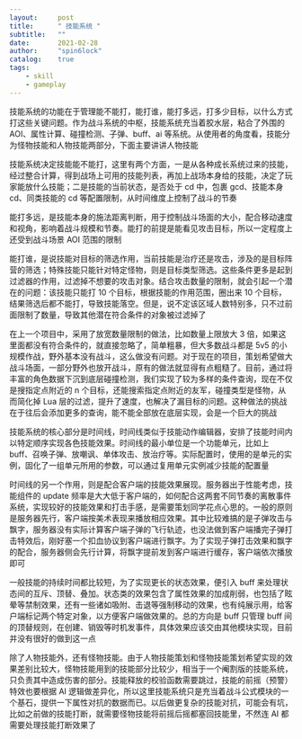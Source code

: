 ```yaml
---
layout:     post
title:      " 技能系统 "
subtitle:   ""
date:       2021-02-28
author:     "spin6lock"
catalog:    true
tags: 
    - skill
    - gameplay
---
```


技能系统的功能在于管理能不能打，能打谁，能打多远，打多少目标，以什么方式打这些关键问题。作为战斗系统的中枢，技能系统充当着胶水层，粘合了外围的 AOI、属性计算、碰撞检测、子弹、buff、ai 等系统。从使用者的角度看，技能分为怪物技能和人物技能两部分，下面主要讲讲人物技能

技能系统决定技能能不能打，这里有两个方面，一是从各种成长系统过来的技能，经过整合计算，得到战场上可用的技能列表，再加上战场本身给的技能，决定了玩家能放什么技能；二是技能的当前状态，是否处于 cd 中，包裹 gcd、技能本身 cd、同类技能的 cd 等配置限制，从时间维度上控制了战斗的节奏

能打多远，是技能本身的施法距离判断，用于控制战斗场面的大小，配合移动速度和视角，影响着战斗规模和节奏。能打的前提是能看见攻击目标，所以一定程度上还受到战斗场景 AOI 范围的限制

能打谁，是说技能对目标的筛选作用，当前技能是治疗还是攻击，涉及的是目标阵营的筛选；特殊技能只能针对特定怪物，则是目标类型筛选。这些条件更多是起到过滤器的作用，过滤掉不想要的攻击对象。结合攻击数量的限制，就会引起一个潜在的问题：该技能只能打 10 个目标，根据技能的作用范围，圈出来 10 个目标，结果筛选后都不能打，导致技能落空。但是，说不定该区域人数特别多，只不过前面限制了数量，导致其他潜在符合条件的对象被过滤掉了

在上一个项目中，采用了放宽数量限制的做法，比如数量上限放大 3 倍，如果这里面都没有符合条件的，就直接忽略了，简单粗暴，但大多数战斗都是 5v5 的小规模作战，野外基本没有战斗，这么做没有问题。对于现在的项目，策划希望做大战斗场面，一部分野外也放开战斗，原有的做法就显得有点粗糙了。目前，通过将丰富的角色数据下沉到底层碰撞检测，我们实现了较为多样的条件查询，现在不仅是搜指定点附近的 n 个目标，还能搜索指定点附近的友军，碰撞类型是怪物，从而简化掉 Lua 层的过滤，提升了速度，也解决了漏目标的问题。这种做法的挑战在于往后会添加更多的查询，能不能全部放在底层实现，会是一个巨大的挑战

技能系统的核心部分是时间线，时间线类似于技能动作编辑器，安排了技能时间内以特定顺序实现各色技能效果。时间线的最小单位是一个功能单元，比如上 buff、召唤子弹、放嘲讽、单体攻击、放治疗等。实际配置时，使用的是单元的实例，固化了一组单元所用的参数，可以通过复用单元实例减少技能的配置量

时间线的另一个作用，则是配合客户端的技能效果展现。服务器出于性能考虑，技能组件的 update 频率是大大低于客户端的，如何配合这两套不同节奏的离散事件系统，实现较好的技能效果和打击手感，是需要策划同学花点心思的。一般的原则是服务器先行，客户端按美术表现来播放相应效果。其中比较难搞的是子弹攻击与飘字，服务器没有实际计算客户端子弹的飞行轨迹，也没法做到客户端播完子弹打击特效后，刚好塞一个扣血协议到客户端进行飘字。为了实现子弹打击效果和飘字的配合，服务器侧会先行计算，将飘字提前发到客户端进行缓存，客户端依次播放即可

一般技能的持续时间都比较短，为了实现更长的状态效果，便引入 buff 来处理状态间的互斥、顶替、叠加。状态类的效果包含了属性效果的加成削弱，也包括了眩晕等禁制效果，还有一些诸如吸附、击退等强制移动的效果，也有纯展示用，给客户端标记两个特定对象，以方便客户端做效果的。总的方向是 buff 只管理 buff 间的顶替规则，在创建、销毁等时机发事件，具体效果应该交由其他模块实现，目前并没有很好的做到这一点

除了人物技能外，还有怪物技能。由于人物技能策划和怪物技能策划希望实现的效果差别比较大，怪物技能用到的技能部分比较少，相当于一个阉割版的技能系统，只负责其中造成伤害的部分。技能释放的校验函数需要跳过，技能的前摇（预警）特效也要根据 AI 逻辑做差异化，所以这里技能系统只是充当着战斗公式模块的一个基石，提供一下属性对抗的数据而已。以后做更复杂的技能对抗，可能会有坑，比如之前做的技能打断，就需要怪物技能将前摇后摇都塞回技能里，不然连 AI 都需要处理技能打断效果了
